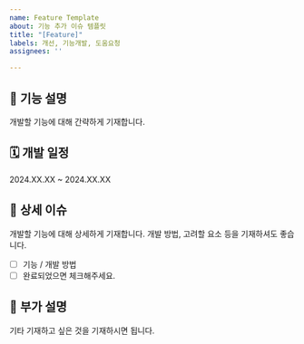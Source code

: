 ```yaml
---
name: Feature Template
about: 기능 추가 이슈 템플릿
title: "[Feature]"
labels: 개선, 기능개발, 도움요청
assignees: ''

---
```


## 🐣 기능 설명

개발할 기능에 대해 간략하게 기재합니다.

## 🗓️ 개발 일정

2024.XX.XX ~ 2024.XX.XX

## 🤔 상세 이슈

개발할 기능에 대해 상세하게 기재합니다. 개발 방법, 고려할 요소 등을 기재하셔도 좋습니다.
- [ ]  기능 / 개발 방법
- [ ]  완료되었으면 체크해주세요.

## 👀 부가 설명

기타 기재하고 싶은 것을 기재하시면 됩니다.
